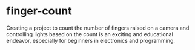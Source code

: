 # finger-count
Creating a project to count the number of fingers raised on a camera and controlling lights based on the count is an exciting and educational endeavor, especially for beginners in electronics and programming.
